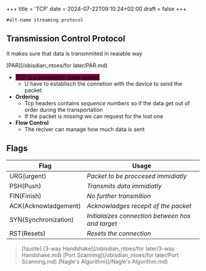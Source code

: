 +++
title = 'TCP'
date = 2024-07-22T09:10:24+02:00
draft = false
+++

    #alt-name streaming protocol 
## Transmission Control Protocol
It makes sure that data is transmmited in reaiable way 

[PAR](/obisdian_ntoes/for later/PAR.md)
- <mark style="background: #72083D;">TCP is a connection base system </mark>
	- U have to establisch the connetion with the device to send the packet 
- **Ordering**
	- Tcp headers contains *sequence numbers* so if the data get out of order during the transportation 
	- If the packet is *missing* we can request for the lost one 
- **Flow Control** 
	- The reciver can manage how much data is sent 
## Flags 

| Flag               | Usage                                         |
| -------------------- | ------------------------------------------------ |
| URG(urgent)          | *Packet to be proccesed immidiatly*              |
| PSH(Push)            | *Transmits data immidiatly*                      |
| FIN(Finish)          | *No further transmition*                         |
| ACK(Acknowladgement) | *Acknowladges recepit of the packet*             |
| SYN(Synchronization) | *Initialaizes connection between hos and target* |
| RST(Resets)          | *Resets the connection*                                                 |





>[!quote] [3-way Handshake](/obisdian_ntoes/for later/3-way Handshake.md) [Port Scanning](/obisdian_ntoes/for later/Port Scanning.md) [Nagle's Algorithm](/Nagle's Algorithm.md)
